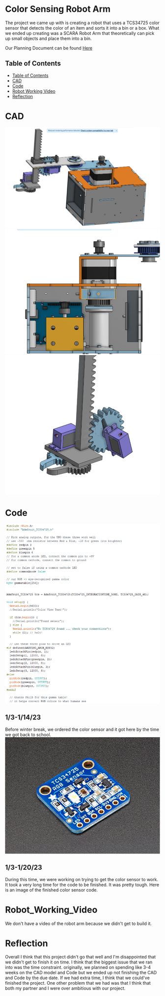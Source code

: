 # Color Sensing Robot Arm
The project we came up with is creating a robot that uses a TCS34725 color sensor that detects the color of an item and sorts it into a bin or a box. What we ended up creating was a SCARA Robot Arm that theoretically can pick up small objects and place them into a bin.

Our Planning Document can be found [Here](https://docs.google.com/document/d/1YsVVAbZa9TZLL2w0f8QsOpPJxRNCpU_s1rzD12g6IWw/edit?usp=sharing)
## Table of Contents
* [Table of Contents](#TableOfContents)
* [CAD](#CAD)
* [Code](#Code)
* [Robot Working Video](#Robot_Working_Video)
* [Reflection](#Reflection)

# CAD
![Robot Arm Image 1](https://raw.githubusercontent.com/haustin71/Holden-And-Robel-Robot-Arm-Project/master/Robot%20Arm%201.PNG?token=GHSAT0AAAAAACCFZ2BDIO4OEUOGMVNC25HIZCSS53Q)
![Robot Arm Image 2](https://raw.githubusercontent.com/haustin71/Holden-And-Robel-Robot-Arm-Project/master/Robot%20Arm%202.PNG?token=GHSAT0AAAAAACCFZ2BCIQSFZGHCVVZ44N3IZCSS6LQ)
![Robot Arm Image 3](https://raw.githubusercontent.com/haustin71/Holden-And-Robel-Robot-Arm-Project/master/Robot%20Arm%203.PNG?token=GHSAT0AAAAAACCFZ2BDW7SJIE3XXBQZDGVYZCSS7WA)
# Code
![Color Sensor Code](https://raw.githubusercontent.com/haustin71/Holden-And-Robel-Robot-Arm-Project/master/screen%20shot%20one%20for%20finished%20color%20code.png?token=GHSAT0AAAAAACCF2COZWHY7LT5RXSGLI46UZCSTNBA)
## 1/3-1/14/23
Before winter break, we ordered the color sensor and it got here by the time we got back to school. 
![Color Sensor](https://raw.githubusercontent.com/haustin71/Holden-And-Robel-Robot-Arm-Project/master/color%20sensor.jpg?token=GHSAT0AAAAAACCF2COZ756RZI6U23XKD5AYZCSS7VA)
## 1/3-1/20/23
During this time, we were working on trying to get the color sensor to work. It took a very long time for the code to be finished. It was pretty tough. 
Here is an image of the finished color sensor code. 

# Robot_Working_Video
We don't have a video of the robot arm because we didn't get to build it.
# Reflection
Overall I think that this project didn't go that well and I'm disappointed that we didn't get to finish it on time. I think that the biggest issue that we ran into was the time constraint. originally, we planned on spending like 3-4 weeks on the CAD model and Code but we ended up not finishing the CAD and Code by the due date. If we had extra time, I think that we could've finished the project. One other problem that we had was that I think that both my partner and I were over ambitious with our project.
